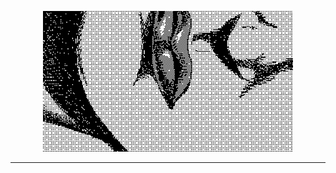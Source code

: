 
<p align="center">
  <img src="https://raw.githubusercontent.com/cau4svg/cau4svg/main/assets/36409.gif" width="400"/>
</p>

---

